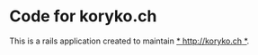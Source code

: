 # Code for koryko.ch

This is a rails application created to maintain [* http://koryko.ch *](http://koryko.ch).
